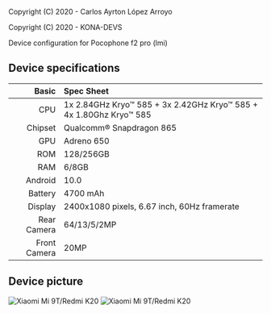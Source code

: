 Copyright (C) 2020 - Carlos Ayrton López Arroyo

Copyright (C) 2020 - KONA-DEVS

Device configuration for Pocophone f2 pro (lmi)

## Device specifications

Basic   | Spec Sheet
-------:|:----------
CPU     | 1x 2.84GHz Kryo™ 585 + 3x 2.42GHz Kryo™ 585 + 4x 1.80Ghz Kryo™ 585 
Chipset | Qualcomm® Snapdragon 865
GPU     | Adreno 650
ROM     | 128/256GB
RAM     | 6/8GB
Android | 10.0
Battery | 4700 mAh
Display | 2400x1080 pixels, 6.67 inch, 60Hz framerate
Rear Camera  | 64/13/5/2MP
Front Camera | 20MP

## Device picture
![Xiaomi Mi 9T/Redmi K20](https://i01.appmifile.com/webfile/globalimg/products/pc/poco-f2-pro/phone1.png "Poco F2 Pro front")
![Xiaomi Mi 9T/Redmi K20](https://i01.appmifile.com/webfile/globalimg/products/pc/poco-f2-pro/phone2.png "Poco F2 Pro back")

